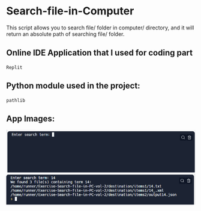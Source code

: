 # Search-file-in-Computer
This script allows you to search file/ folder in computer/ directory, and it will return an absolute path of searching file/ folder.

## Online IDE Application that I used for coding part
```
Replit
```

## Python module used in the project:
```
pathlib
```
## App Images:
<img src="https://github.com/kixelo/Search-file-in-Computer/blob/main/search_file1.PNG" />
<img src="https://github.com/kixelo/Search-file-in-Computer/blob/main/search_file.PNG" />

